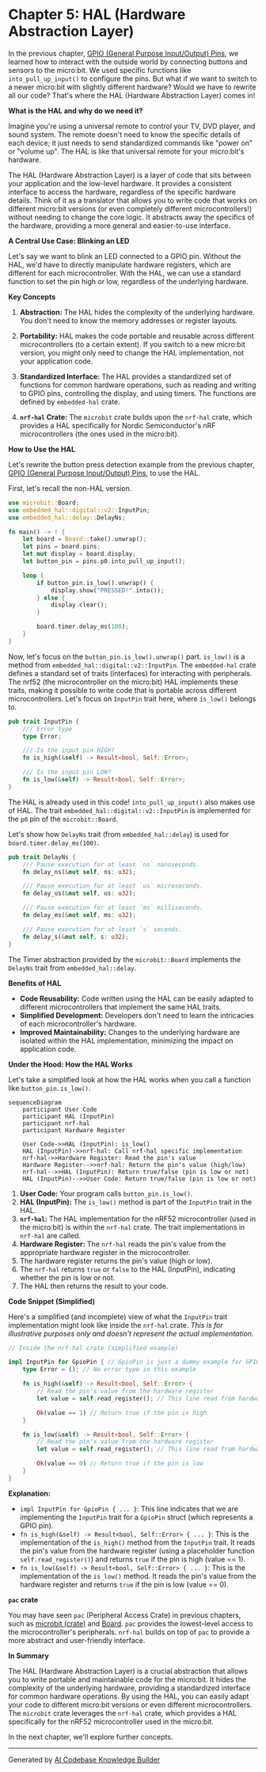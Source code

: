 # Chapter 5: HAL (Hardware Abstraction Layer)

In the previous chapter, [GPIO (General Purpose Input/Output) Pins](04_gpio__general_purpose_input_output__pins_.md), we learned how to interact with the outside world by connecting buttons and sensors to the micro:bit. We used specific functions like `into_pull_up_input()` to configure the pins. But what if we want to switch to a newer micro:bit with slightly different hardware? Would we have to rewrite all our code? That's where the HAL (Hardware Abstraction Layer) comes in!

**What is the HAL and why do we need it?**

Imagine you're using a universal remote to control your TV, DVD player, and sound system. The remote doesn't need to know the specific details of each device; it just needs to send standardized commands like "power on" or "volume up". The HAL is like that universal remote for your micro:bit's hardware.

The HAL (Hardware Abstraction Layer) is a layer of code that sits between your application and the low-level hardware. It provides a consistent interface to access the hardware, regardless of the specific hardware details. Think of it as a translator that allows you to write code that works on different micro:bit versions (or even completely different microcontrollers!) without needing to change the core logic. It abstracts away the specifics of the hardware, providing a more general and easier-to-use interface.

**A Central Use Case: Blinking an LED**

Let's say we want to blink an LED connected to a GPIO pin. Without the HAL, we'd have to directly manipulate hardware registers, which are different for each microcontroller. With the HAL, we can use a standard function to set the pin high or low, regardless of the underlying hardware.

**Key Concepts**

1.  **Abstraction:** The HAL hides the complexity of the underlying hardware. You don't need to know the memory addresses or register layouts.

2.  **Portability:**  HAL makes the code portable and reusable across different microcontrollers (to a certain extent). If you switch to a new micro:bit version, you might only need to change the HAL implementation, not your application code.

3.  **Standardized Interface:** The HAL provides a standardized set of functions for common hardware operations, such as reading and writing to GPIO pins, controlling the display, and using timers. The functions are defined by `embedded-hal` crate.

4.  **`nrf-hal` Crate:** The `microbit` crate builds upon the `nrf-hal` crate, which provides a HAL specifically for Nordic Semiconductor's nRF microcontrollers (the ones used in the micro:bit).

**How to Use the HAL**

Let's rewrite the button press detection example from the previous chapter, [GPIO (General Purpose Input/Output) Pins](04_gpio__general_purpose_input_output__pins_.md), to use the HAL.

First, let's recall the non-HAL version.

```rust
use microbit::Board;
use embedded_hal::digital::v2::InputPin;
use embedded_hal::delay::DelayNs;

fn main() -> ! {
    let board = Board::take().unwrap();
    let pins = board.pins;
    let mut display = board.display;
    let button_pin = pins.p0.into_pull_up_input();

    loop {
        if button_pin.is_low().unwrap() {
            display.show("PRESSED!".into());
        } else {
            display.clear();
        }

        board.timer.delay_ms(100);
    }
}
```

Now, let's focus on the `button_pin.is_low().unwrap()` part. `is_low()` is a method from `embedded_hal::digital::v2::InputPin`. The `embedded-hal` crate defines a standard set of traits (interfaces) for interacting with peripherals. The nrf52 (the microcontroller on the micro:bit) HAL implements these traits, making it possible to write code that is portable across different microcontrollers. Let's focus on `InputPin` trait here, where `is_low()` belongs to.

```rust
pub trait InputPin {
    /// Error type
    type Error;

    /// Is the input pin HIGH?
    fn is_high(&self) -> Result<bool, Self::Error>;

    /// Is the input pin LOW?
    fn is_low(&self) -> Result<bool, Self::Error>;
}
```

The HAL is already used in this code! `into_pull_up_input()` also makes use of HAL. The trait `embedded_hal::digital::v2::InputPin` is implemented for the `p0` pin of the `microbit::Board`.

Let's show how `DelayNs` trait (from `embedded_hal::delay`) is used for `board.timer.delay_ms(100)`.

```rust
pub trait DelayNs {
    /// Pause execution for at least `ns` nanoseconds.
    fn delay_ns(&mut self, ns: u32);

    /// Pause execution for at least `us` microseconds.
    fn delay_us(&mut self, us: u32);

    /// Pause execution for at least `ms` milliseconds.
    fn delay_ms(&mut self, ms: u32);

    /// Pause execution for at least `s` seconds.
    fn delay_s(&mut self, s: u32);
}
```

The Timer abstraction provided by the `microbit::Board` implements the `DelayNs` trait from `embedded_hal::delay`.

**Benefits of HAL**

*   **Code Reusability:** Code written using the HAL can be easily adapted to different microcontrollers that implement the same HAL traits.
*   **Simplified Development:** Developers don't need to learn the intricacies of each microcontroller's hardware.
*   **Improved Maintainability:** Changes to the underlying hardware are isolated within the HAL implementation, minimizing the impact on application code.

**Under the Hood: How the HAL Works**

Let's take a simplified look at how the HAL works when you call a function like `button_pin.is_low()`.

```mermaid
sequenceDiagram
    participant User Code
    participant HAL (InputPin)
    participant nrf-hal
    participant Hardware Register

    User Code->>HAL (InputPin): is_low()
    HAL (InputPin)->>nrf-hal: Call nrf-hal specific implementation
    nrf-hal->>Hardware Register: Read the pin's value
    Hardware Register-->>nrf-hal: Return the pin's value (high/low)
    nrf-hal-->>HAL (InputPin): Return true/false (pin is low or not)
    HAL (InputPin)-->>User Code: Return true/false (pin is low or not)
```

1.  **User Code:** Your program calls `button_pin.is_low()`.
2.  **HAL (InputPin):** The `is_low()` method is part of the `InputPin` trait in the HAL.
3.  **`nrf-hal`:** The HAL implementation for the nRF52 microcontroller (used in the micro:bit) is within the `nrf-hal` crate. The trait implementations in `nrf-hal` are called.
4.  **Hardware Register:** The `nrf-hal` reads the pin's value from the appropriate hardware register in the microcontroller.
5.  The hardware register returns the pin's value (high or low).
6.  The `nrf-hal` returns `true` or `false` to the HAL (InputPin), indicating whether the pin is low or not.
7.  The HAL then returns the result to your code.

**Code Snippet (Simplified)**

Here's a simplified (and incomplete) view of what the `InputPin` trait implementation might look like inside the `nrf-hal` crate. *This is for illustrative purposes only and doesn't represent the actual implementation.*

```rust
// Inside the nrf-hal crate (simplified example)

impl InputPin for GpioPin { // GpioPin is just a dummy example for GPIO
    type Error = (); // No error type in this example

    fn is_high(&self) -> Result<bool, Self::Error> {
        // Read the pin's value from the hardware register
        let value = self.read_register(); // This line read from hardware register

        Ok(value == 1) // Return true if the pin is high
    }

    fn is_low(&self) -> Result<bool, Self::Error> {
        // Read the pin's value from the hardware register
        let value = self.read_register(); // This line read from hardware register

        Ok(value == 0) // Return true if the pin is low
    }
}
```

**Explanation:**

*   `impl InputPin for GpioPin { ... }`: This line indicates that we are implementing the `InputPin` trait for a `GpioPin` struct (which represents a GPIO pin).
*   `fn is_high(&self) -> Result<bool, Self::Error> { ... }`: This is the implementation of the `is_high()` method from the `InputPin` trait. It reads the pin's value from the hardware register (using a placeholder function `self.read_register()`) and returns `true` if the pin is high (value == 1).
*   `fn is_low(&self) -> Result<bool, Self::Error> { ... }`: This is the implementation of the `is_low()` method. It reads the pin's value from the hardware register and returns `true` if the pin is low (value == 0).

**`pac` crate**

You may have seen `pac` (Peripheral Access Crate) in previous chapters, such as [microbit (crate)](01_microbit__crate__.md) and [Board](02_board_.md). `pac` provides the lowest-level access to the microcontroller's peripherals. `nrf-hal` builds on top of `pac` to provide a more abstract and user-friendly interface.

**In Summary**

The HAL (Hardware Abstraction Layer) is a crucial abstraction that allows you to write portable and maintainable code for the micro:bit. It hides the complexity of the underlying hardware, providing a standardized interface for common hardware operations. By using the HAL, you can easily adapt your code to different micro:bit versions or even different microcontrollers. The `microbit` crate leverages the `nrf-hal` crate, which provides a HAL specifically for the nRF52 microcontroller used in the micro:bit.

In the next chapter, we'll explore further concepts.


---

Generated by [AI Codebase Knowledge Builder](https://github.com/The-Pocket/Tutorial-Codebase-Knowledge)